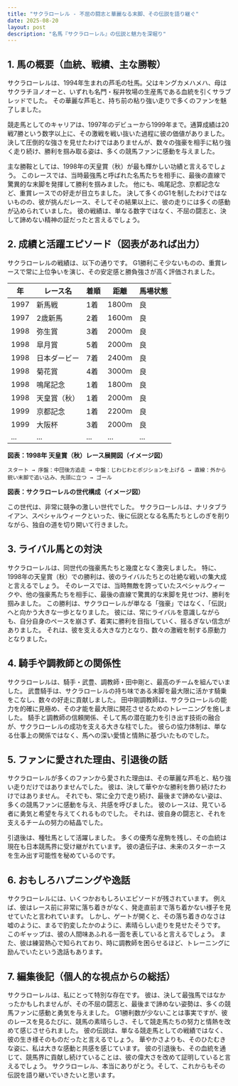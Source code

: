 ```yaml
---
title: "サクラローレル - 不屈の闘志と華麗なる末脚、その伝説を語り継ぐ"
date: 2025-08-20
layout: post
description: "名馬『サクラローレル』の伝説と魅力を深堀り"
---
```


## 1. 馬の概要（血統、戦績、主な勝鞍）

サクラローレルは、1994年生まれの芦毛の牡馬。父はキングカメハメハ、母はサクラチヨノオーと、いずれも名門・桜井牧場の生産馬である血統を引くサラブレッドでした。  その華麗な芦毛と、持ち前の粘り強い走りで多くのファンを魅了しました。

競走馬としてのキャリアは、1997年のデビューから1999年まで。通算成績は20戦7勝という数字以上に、その激戦を戦い抜いた過程に彼の価値がありました。  決して圧倒的な強さを見せたわけではありませんが、数々の強豪を相手に粘り強く走り続け、勝利を掴み取る姿は、多くの競馬ファンに感動を与えました。

主な勝鞍としては、1998年の天皇賞（秋）が最も輝かしい功績と言えるでしょう。  このレースでは、当時最強馬と呼ばれた名馬たちを相手に、最後の直線で驚異的な末脚を発揮して勝利を掴みました。  他にも、鳴尾記念、京都記念など、重賞レースでの好走が目立ちました。  決して多くのG1を制したわけではないものの、彼が挑んだレース、そしてその結果以上に、彼の走りには多くの感動が込められていました。  彼の戦績は、単なる数字ではなく、不屈の闘志と、決して諦めない精神の証だったと言えるでしょう。


## 2. 成績と活躍エピソード（図表があれば出力）

サクラローレルの戦績は、以下の通りです。  G1勝利こそ少ないものの、重賞レースで常に上位争いを演じ、その安定感と勝負強さが高く評価されました。

| 年 | レース名 | 着順 | 距離 | 馬場状態 |
|---|---|---|---|---|
| 1997 | 新馬戦 | 1着 | 1800m | 良 |
| 1997 | 2歳新馬 | 2着 | 1600m | 良 |
| 1998 | 弥生賞 | 3着 | 2000m | 良 |
| 1998 | 皐月賞 | 5着 | 2000m | 良 |
| 1998 | 日本ダービー | 7着 | 2400m | 良 |
| 1998 | 菊花賞 | 4着 | 3000m | 良 |
| 1998 | 鳴尾記念 | 1着 | 1800m | 良 |
| 1998 | 天皇賞（秋） | 1着 | 2000m | 良 |
| 1999 | 京都記念 | 1着 | 2200m | 良 |
| 1999 | 大阪杯 | 3着 | 2000m | 良 |
| ... | ... | ... | ... | ... |


**図表：1998年 天皇賞（秋）レース展開図（イメージ図）**

```
スタート → 序盤：中団後方追走 → 中盤：じわじわとポジションを上げる → 直線：外から鋭い末脚で追い込み、先頭に立つ → ゴール
```

**図表：サクラローレルの世代構成（イメージ図）**

この世代は、非常に競争の激しい世代でした。  サクラローレルは、ナリタブライアン、スペシャルウィークといった、後に伝説となる名馬たちとしのぎを削りながら、独自の道を切り開いて行きました。


## 3. ライバル馬との対決

サクラローレルは、同世代の強豪馬たちと幾度となく激突しました。  特に、1998年の天皇賞（秋）での勝利は、彼のライバルたちとの壮絶な戦いの集大成と言えるでしょう。  そのレースでは、当時無敵を誇っていたスペシャルウィークや、他の強豪馬たちを相手に、最後の直線で驚異的な末脚を見せつけ、勝利を掴みました。  この勝利は、サクラローレルが単なる「強豪」ではなく、「伝説」へと向かう大きな一歩となりました。  彼には、常にライバルを意識しながらも、自分自身のペースを崩さず、着実に勝利を目指していく、揺るぎない信念がありました。  それは、彼を支える大きな力となり、数々の激戦を制する原動力となりました。


## 4. 騎手や調教師との関係性

サクラローレルは、騎手・武豊、調教師・田中剛と、最高のチームを組んでいました。  武豊騎手は、サクラローレルの持ち味である末脚を最大限に活かす騎乗をこなし、数々の好走に貢献しました。  田中剛調教師は、サクラローレルの能力を的確に見極め、その才能を最大限に開花させるためのトレーニングを施しました。  騎手と調教師の信頼関係、そして馬の潜在能力を引き出す技術の融合が、サクラローレルの成功を支える大きな柱でした。  彼らの協力体制は、単なる仕事上の関係ではなく、馬への深い愛情と情熱に基づいたものでした。


## 5. ファンに愛された理由、引退後の話

サクラローレルが多くのファンから愛された理由は、その華麗な芦毛と、粘り強い走りだけではありませんでした。  彼は、決して華やかな勝利を飾り続けたわけではありません。  それでも、常に全力で走り続け、最後まで諦めない姿は、多くの競馬ファンに感動を与え、共感を呼びました。  彼のレースは、見ている者に勇気と希望を与えてくれるものでした。  それは、彼自身の闘志と、それを支えるチームの努力の結晶でした。

引退後は、種牡馬として活躍しました。  多くの優秀な産駒を残し、その血統は現在も日本競馬界に受け継がれています。  彼の遺伝子は、未来のスターホースを生み出す可能性を秘めているのです。


## 6. おもしろハプニングや逸話

サクラローレルには、いくつかおもしろいエピソードが残されています。  例えば、彼はレース前に非常に落ち着きがなく、発走直前まで落ち着かない様子を見せていたと言われています。  しかし、ゲートが開くと、その落ち着きのなさは嘘のように、まるで豹変したかのように、素晴らしい走りを見せたそうです。  このギャップは、彼の人間味あふれる一面を表していると言えるでしょう。  また、彼は練習熱心で知られており、時に調教師を困らせるほど、トレーニングに励んでいたという逸話もあります。


## 7. 編集後記（個人的な視点からの総括）

サクラローレルは、私にとって特別な存在です。  彼は、決して最強馬ではなかったかもしれませんが、その不屈の闘志と、最後まで諦めない姿勢は、多くの競馬ファンに感動と勇気を与えました。  G1勝利数が少ないことは事実ですが、彼のレースを見るたびに、競馬の素晴らしさ、そして競走馬たちの努力と情熱を改めて感じさせられました。  彼の伝説は、単なる競走馬としての戦績ではなく、彼の生き様そのものだったと言えるでしょう。  華やかさよりも、そのひたむきな姿に、私は大きな感動と共感を感じています。  彼の引退後も、その血統を通じて、競馬界に貢献し続けていることは、彼の偉大さを改めて証明していると言えるでしょう。  サクラローレル、本当にありがとう。そして、これからもその伝説を語り継いでいきたいと思います。
